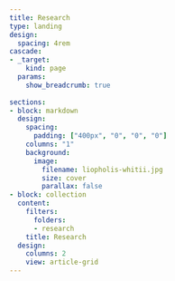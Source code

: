 ```yaml
---
title: Research
type: landing
design:
  spacing: 4rem
cascade:
- _target:
    kind: page
  params:
    show_breadcrumb: true
    
sections:
- block: markdown
  design:
    spacing:
      padding: ["400px", "0", "0", "0"]
    columns: "1"
    background:
      image:
        filename: liopholis-whitii.jpg
        size: cover
        parallax: false
- block: collection
  content:
    filters:
      folders:
      - research
    title: Research
  design:
    columns: 2
    view: article-grid
---
```

